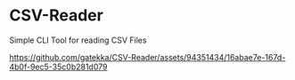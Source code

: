 # CSV-Reader

Simple CLI Tool for reading CSV Files

https://github.com/gatekka/CSV-Reader/assets/94351434/16abae7e-167d-4b0f-9ec5-35c0b281d079
